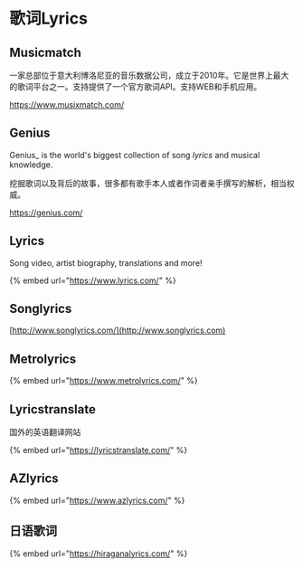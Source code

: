 # 歌词Lyrics

## Musicmatch

一家总部位于意大利博洛尼亚的音乐数据公司，成立于2010年。它是世界上最大的歌词平台之一。支持提供了一个官方歌词API。支持WEB和手机应用。

https://www.musixmatch.com/

## Genius

Genius_ is the world's biggest collection of song _lyrics_ and musical knowledge.

挖掘歌词以及背后的故事，很多都有歌手本人或者作词者亲手撰写的解析，相当权威。

https://genius.com/

## Lyrics

Song video, artist biography, translations and more!

{% embed url="https://www.lyrics.com/" %}

## Songlyrics

[http://www.songlyrics.com/](http://www.songlyrics.com)

## Metrolyrics

{% embed url="https://www.metrolyrics.com/" %}

## Lyricstranslate

国外的英语翻译网站

{% embed url="https://lyricstranslate.com/" %}

## AZlyrics

{% embed url="https://www.azlyrics.com/" %}

## 日语歌词

{% embed url="https://hiraganalyrics.com/" %}


